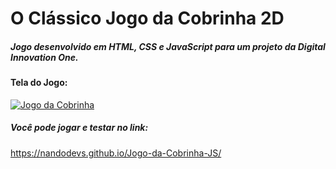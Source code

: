 # O Clássico Jogo da Cobrinha 2D

##### Jogo desenvolvido em HTML, CSS e JavaScript para um projeto da Digital Innovation One.

#### Tela do Jogo:
[![Jogo da Cobrinha](https://i.imgur.com/dqklWK3.gif "Jogo da Cobrinha")](https://i.imgur.com/TXglSEU.jpg "Jogo da Cobrinha")

##### Você pode jogar e testar no link:
https://nandodevs.github.io/Jogo-da-Cobrinha-JS/

